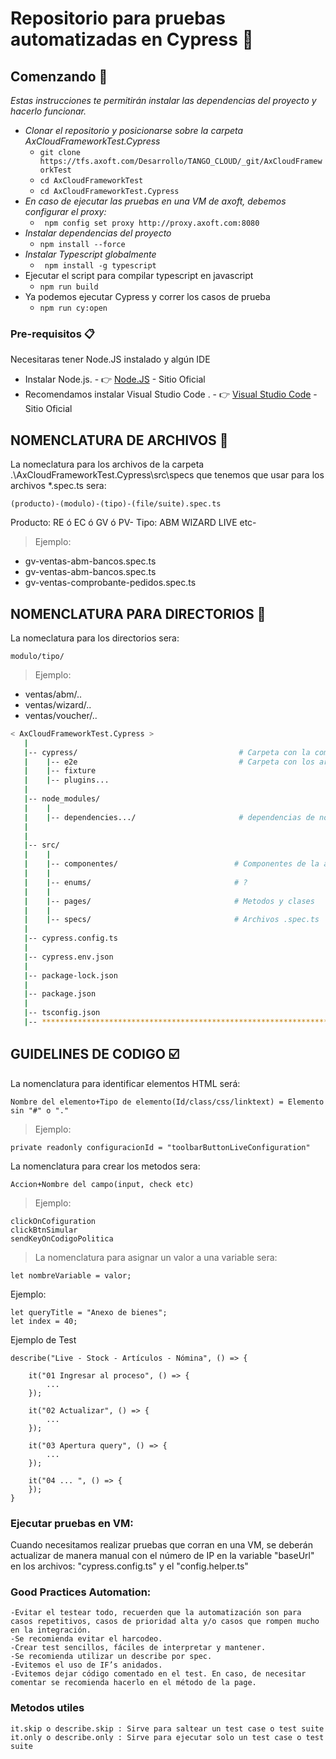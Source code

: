 # Repositorio para pruebas automatizadas en Cypress 🌲


## Comenzando 🚀

_Estas instrucciones te permitirán instalar las dependencias del proyecto y hacerlo funcionar._

- _Clonar el repositorio y posicionarse sobre la carpeta AxCloudFrameworkTest.Cypress_
    - ``` git clone https://tfs.axoft.com/Desarrollo/TANGO_CLOUD/_git/AxCloudFrameworkTest ```
    - ``` cd AxCloudFrameworkTest ```
    - ``` cd AxCloudFrameworkTest.Cypress ```
- _En caso de ejecutar las pruebas en una VM de axoft, debemos configurar el proxy:_
    - ``` npm config set proxy http://proxy.axoft.com:8080```
- _Instalar dependencias del proyecto_
    - ``` npm install --force ```
- _Instalar Typescript globalmente_
    - ``` npm install -g typescript```
- Ejecutar el script para compilar typescript en javascript
    - ``` npm run build ```
- Ya podemos ejecutar Cypress y correr los casos de prueba
    - ``` npm run cy:open ```


### Pre-requisitos 📋
Necesitaras tener Node.JS instalado y algún IDE
- Instalar Node.js. - 👉 [Node.JS](https://nodejs.org/es/) - Sitio Oficial
- Recomendamos instalar Visual Studio Code . - 👉 [Visual Studio Code](https://code.visualstudio.com/) - Sitio Oficial

## NOMENCLATURA DE ARCHIVOS 📁

La nomeclatura para los archivos de la carpeta .\AxCloudFrameworkTest.Cypress\src\specs 
que tenemos que usar para los archivos *.spec.ts sera: 

	(producto)-(modulo)-(tipo)-(file/suite).spec.ts


 Producto: RE ó EC ó GV ó PV-
 Tipo: ABM WIZARD LIVE etc-

>Ejemplo: 

- gv-ventas-abm-bancos.spec.ts
- gv-ventas-abm-bancos.spec.ts
- gv-ventas-comprobante-pedidos.spec.ts

## NOMENCLATURA PARA DIRECTORIOS 📂
La nomeclatura para los directorios sera:

    modulo/tipo/

>Ejemplo:
- ventas/abm/..
- ventas/wizard/..
- ventas/voucher/..

```bash
< AxCloudFrameworkTest.Cypress >
   |
   |-- cypress/                                    # Carpeta con la compilacion de los archivos .ts
   |    |-- e2e                                    # Carpeta con los archivos .spec.ts                    
   |    |-- fixture                        
   |    |-- plugins...                        
   |
   |-- node_modules/
   |    |
   |    |-- dependencies.../                       # dependencias de node
   |       
   |  
   |-- src/
   |    |
   |    |-- componentes/                          # Componentes de la app
   |    |    
   |    |-- enums/                                # ?
   |    |    
   |    |-- pages/                                # Metodos y clases 
   |    |
   |    |-- specs/                                # Archivos .spec.ts 
   |
   |-- cypress.config.ts
   |
   |-- cypress.env.json                            
   |
   |-- package-lock.json     
   |
   |-- package.json
   |
   |-- tsconfig.json     
   |-- ************************************************************************
```

## GUIDELINES DE CODIGO ☑️
La nomenclatura para identificar elementos HTML será:

    Nombre del elemento+Tipo de elemento(Id/class/css/linktext) = Elemento sin "#" o "."

>Ejemplo:

    private readonly configuracionId = "toolbarButtonLiveConfiguration"

La nomenclatura para crear los metodos sera:

    Accion+Nombre del campo(input, check etc)

>Ejemplo:

    clickOnCofiguration
    clickBtnSimular
    sendKeyOnCodigoPolitica

>La nomenclatura para asignar un valor a una variable sera:

    let nombreVariable = valor;

Ejemplo:

    let queryTitle = "Anexo de bienes";
    let index = 40;

Ejemplo de Test

    describe("Live - Stock - Artículos - Nómina", () => {

        it("01 Ingresar al proceso", () => {
            ...
        });
        
        it("02 Actualizar", () => {
            ...
        });
        
        it("03 Apertura query", () => {
            ...
        });

        it("04 ... ", () => {	
        });
    }

### Ejecutar pruebas en VM:

Cuando necesitamos realizar pruebas que corran en una VM, se deberán actualizar de manera manual con el número de IP en la variable "baseUrl" 
en los archivos: "cypress.config.ts" y el "config.helper.ts"


### Good Practices Automation:

    -Evitar el testear todo, recuerden que la automatización son para casos repetitivos, casos de prioridad alta y/o casos que rompen mucho en la integración.
    -Se recomienda evitar el harcodeo.
    -Crear test sencillos, fáciles de interpretar y mantener.
    -Se recomienda utilizar un describe por spec.
    -Evitemos el uso de IF’s anidados.
    -Evitemos dejar código comentado en el test. En caso, de necesitar comentar se recomienda hacerlo en el método de la page.

### Metodos utiles
    it.skip o describe.skip : Sirve para saltear un test case o test suite
    it.only o describe.only : Sirve para ejecutar solo un test case o test suite